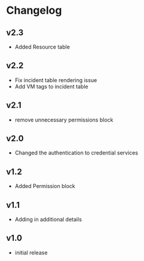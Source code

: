 # Changelog

## v2.3

- Added Resource table

## v2.2

- Fix incident table rendering issue
- Add VM tags to incident table

## v2.1

- remove unnecessary permissions block

## v2.0

- Changed the authentication to credential services

## v1.2

- Added Permission block

## v1.1

- Adding in additional details

## v1.0

- initial release
